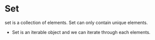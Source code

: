 # Set
set is a collection of elements. Set can only contain unique elements.

+ Set is an iterable object and we can iterate through each elements.

